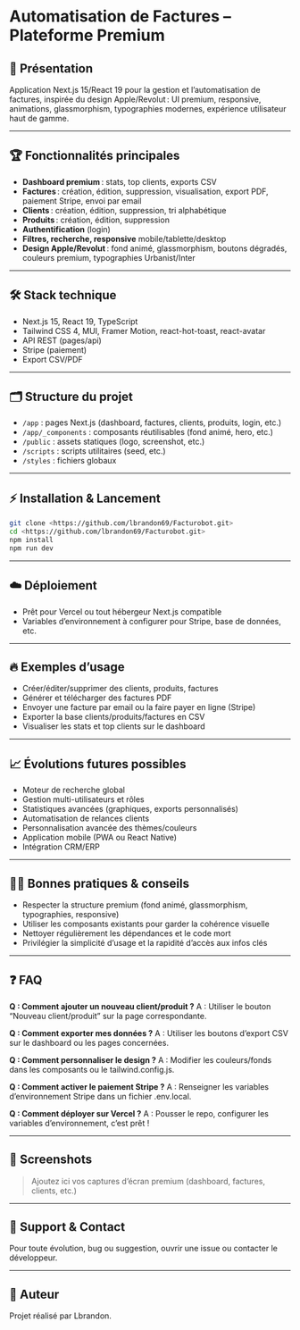 
# Automatisation de Factures – Plateforme Premium


## 🚀 Présentation

Application Next.js 15/React 19 pour la gestion et l’automatisation de factures, inspirée du design Apple/Revolut : UI premium, responsive, animations, glassmorphism, typographies modernes, expérience utilisateur haut de gamme.

---

## 🏆 Fonctionnalités principales

- **Dashboard premium** : stats, top clients, exports CSV
- **Factures** : création, édition, suppression, visualisation, export PDF, paiement Stripe, envoi par email
- **Clients** : création, édition, suppression, tri alphabétique
- **Produits** : création, édition, suppression
- **Authentification** (login)
- **Filtres, recherche, responsive** mobile/tablette/desktop
- **Design Apple/Revolut** : fond animé, glassmorphism, boutons dégradés, couleurs premium, typographies Urbanist/Inter

---

## 🛠️ Stack technique

- Next.js 15, React 19, TypeScript
- Tailwind CSS 4, MUI, Framer Motion, react-hot-toast, react-avatar
- API REST (pages/api)
- Stripe (paiement)
- Export CSV/PDF

---

## 🗂️ Structure du projet

- `/app` : pages Next.js (dashboard, factures, clients, produits, login, etc.)
- `/app/_components` : composants réutilisables (fond animé, hero, etc.)
- `/public` : assets statiques (logo, screenshot, etc.)
- `/scripts` : scripts utilitaires (seed, etc.)
- `/styles` : fichiers globaux

---

## ⚡ Installation & Lancement

```bash
git clone <https://github.com/lbrandon69/Facturobot.git>
cd <https://github.com/lbrandon69/Facturobot.git>
npm install
npm run dev
```

---

## ☁️ Déploiement

- Prêt pour Vercel ou tout hébergeur Next.js compatible
- Variables d’environnement à configurer pour Stripe, base de données, etc.

---

## 🔥 Exemples d’usage

- Créer/éditer/supprimer des clients, produits, factures
- Générer et télécharger des factures PDF
- Envoyer une facture par email ou la faire payer en ligne (Stripe)
- Exporter la base clients/produits/factures en CSV
- Visualiser les stats et top clients sur le dashboard

---

## 📈 Évolutions futures possibles

- Moteur de recherche global
- Gestion multi-utilisateurs et rôles
- Statistiques avancées (graphiques, exports personnalisés)
- Automatisation de relances clients
- Personnalisation avancée des thèmes/couleurs
- Application mobile (PWA ou React Native)
- Intégration CRM/ERP

---

## 🧑‍💻 Bonnes pratiques & conseils

- Respecter la structure premium (fond animé, glassmorphism, typographies, responsive)
- Utiliser les composants existants pour garder la cohérence visuelle
- Nettoyer régulièrement les dépendances et le code mort
- Privilégier la simplicité d’usage et la rapidité d’accès aux infos clés

---

## ❓ FAQ

**Q : Comment ajouter un nouveau client/produit ?**
A : Utiliser le bouton “Nouveau client/produit” sur la page correspondante.

**Q : Comment exporter mes données ?**
A : Utiliser les boutons d’export CSV sur le dashboard ou les pages concernées.

**Q : Comment personnaliser le design ?**
A : Modifier les couleurs/fonds dans les composants ou le tailwind.config.js.

**Q : Comment activer le paiement Stripe ?**
A : Renseigner les variables d’environnement Stripe dans un fichier .env.local.

**Q : Comment déployer sur Vercel ?**
A : Pousser le repo, configurer les variables d’environnement, c’est prêt !

---

## 📸 Screenshots

> Ajoutez ici vos captures d’écran premium (dashboard, factures, clients, etc.)

---

## 🛟 Support & Contact

Pour toute évolution, bug ou suggestion, ouvrir une issue ou contacter le développeur.

---

## 👤 Auteur

Projet réalisé par Lbrandon.
